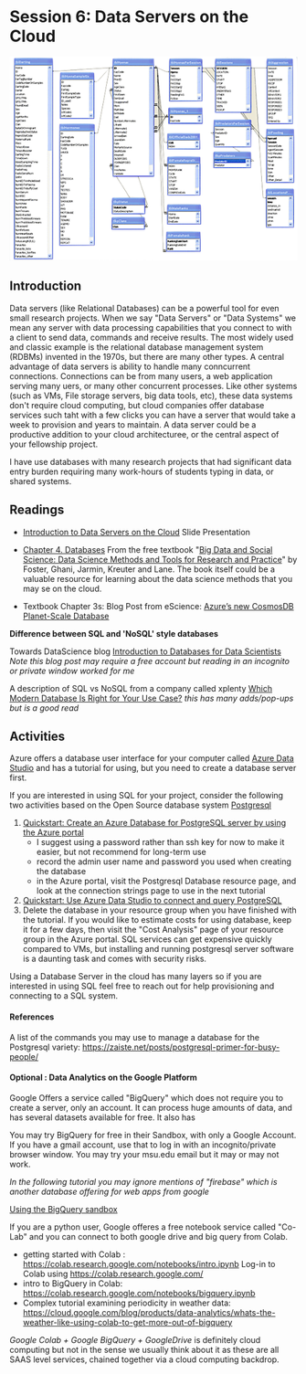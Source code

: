 # Session 6: Data Servers on the Cloud 

![MSU Mara Hyena Project Database Entity Relationship Diagram](img/hyena-database-er.png)

## Introduction

Data servers (like Relational Databases) can be a powerful tool for even small research projects.   When we say "Data Servers" or "Data Systems"  we mean any server with data processing capabilities that you connect to with a client to send data, commands and receive results.   The most widely used and classic example is the relational database management system (RDBMs) invented in the 1970s, but there are many other types.  A central advantage of data servers is ability to handle many conncurrent connections.  Connections can be from many users, a web application serving many uers, or many other concurrent processes.    Like other systems (such as VMs, File storage servers, big data tools, etc), these data systems don't require cloud computing, but cloud companies offer database services such taht with a few clicks you can have a server that would take a week to provision and years to maintain.  A data server could be a productive addition to your cloud architecturee, or the central aspect of your fellowship project.  

I have use databases with many research projects that had significant data entry burden requiring many work-hours of students typing in data, or shared systems.   

## Readings

- [Introduction to Data Servers on the Cloud](data_servers_intro_for_researchers.html) Slide Presentation 

- [Chapter 4. Databases](https://textbook.coleridgeinitiative.org/chap-db.html) From the free textbook "[Big Data and Social Science: Data Science Methods and Tools for Research and Practice](https://textbook.coleridgeinitiative.org/)" by Foster, Ghani, Jarmin, Kreuter and Lane.  The book itself could be a valuable resource for learning about the data science methods that you may se on the cloud.  

- Textbook Chapter 3s: Blog Post from eScience: [Azure’s new CosmosDB Planet-Scale Database](https://esciencegroup.com/2017/07/31/azures-new-cosmosdb-planet-scale-database/)

**Difference between SQL and 'NoSQL' style databases**

Towards DataScience blog [Introduction to Databases for Data Scientists](https://towardsdatascience.com/databases-101-introduction-to-databases-for-data-scientists-ee18c9f0785d)  *Note this blog post may require a free account but reading in an incognito or private window worked for me*

A description of SQL vs NoSQL from a company called xplenty [Which Modern Database Is Right for Your Use Case?](https://www.xplenty.com/blog/which-database/)   *this has many adds/pop-ups but is a good read*

## Activities

Azure offers a database user interface for your computer called [Azure Data Studio](https://docs.microsoft.com/en-us/sql/azure-data-studio/download-azure-data-studio?view=sql-server-ver15) and has a tutorial for using, but you need to create a database server first.   

If you are interested in using SQL for your project, consider the following two activities based on the Open Source database system [Postgresql](https://www.postgresql.org/)

1. [Quickstart: Create an Azure Database for PostgreSQL server by using the Azure portal](https://docs.microsoft.com/en-us/azure/postgresql/quickstart-create-server-database-portal)
    - I suggest using a password rather than ssh key for now to make it easier, but not recommend for long-term use
    - record the admin user name and password you used when creating the database
    - in the Azure portal, visit the Postgresql Database resource page, and look at the connection strings page to use in the next tutorial
2. [Quickstart: Use Azure Data Studio to connect and query PostgreSQL](https://docs.microsoft.com/en-us/sql/azure-data-studio/quickstart-postgres?view=sql-server-ver15)
3. Delete the database in your resource group when you have finished with the tutorial.  If you would like to estimate costs for using database, keep it for a few days, then visit the "Cost Analysis" page of your resource group in the Azure portal.  SQL services can get expensive quickly compared to VMs, but installing and running postgresql server software is a daunting task and comes with security risks.  

Using a Database Server in the cloud has many layers so if you are interested in using SQL feel free to reach out for help provisioning and  connecting to a SQL system.   

#### References

A list of the commands you may use to manage a database for the Postgresql variety: https://zaiste.net/posts/postgresql-primer-for-busy-people/

#### Optional : Data Analytics on the Google Platform

Google Offers a service called "BigQuery" which does not require you to create a server, only an account.  It can process huge amounts of data, and has several datasets available for free.  It also has 

You may try BigQuery for free in their Sandbox, with only a Google Account.  If you have a gmail account, use that to log in with an incognito/private browser window.   You may try your msu.edu email but it may or may not work. 

*In the following tutorial you may ignore mentions of "firebase" which is another database offering for web apps from google*

[Using the BigQuery sandbox ](https://cloud.google.com/bigquery/docs/sandbox)

If you are a python user, Google offeres a free notebook service called "Co-Lab" and you can connect to both google drive and big query from Colab.  

- getting started with Colab : https://colab.research.google.com/notebooks/intro.ipynb   Log-in to Colab using https://colab.research.google.com/   
- intro to BigQuery in Colab: https://colab.research.google.com/notebooks/bigquery.ipynb
- Complex tutorial examining periodicity in weather data: https://cloud.google.com/blog/products/data-analytics/whats-the-weather-like-using-colab-to-get-more-out-of-bigquery

*Google Colab + Google BigQuery + GoogleDrive* is definitely cloud computing but not in the sense we usually think about it as these are all SAAS level services, chained together via a cloud computing backdrop.  

